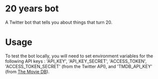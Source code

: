 # 20 years bot

A Twitter bot that tells you about things that turn 20.
# Usage

To test the bot locally, you will need to set environment variables for the following API keys : 'API_KEY', 'API_KEY_SECRET', 'ACCESS_TOKEN', 'ACCESS_TOKEN_SECRET' (from the Twitter API), and 'TMDB_API_KEY' (from [The Movie DB](https://www.themoviedb.org/)).